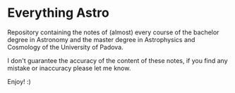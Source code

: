 # Everything Astro 
Repository containing the notes of (almost) every course of the bachelor degree in Astronomy and the master degree in Astrophysics and Cosmology of the University of Padova. 

I don't guarantee the accuracy of the content of these notes, if you find any mistake or inaccuracy please let me know. 


Enjoy! :)
